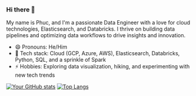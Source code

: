 ### Hi there 👋  
My name is Phuc, and I'm a passionate Data Engineer with a love for cloud technologies, Elasticsearch, and Databricks. I thrive on building data pipelines and optimizing data workflows to drive insights and innovation.  

- 😄 Pronouns: He/Him 
- 💬 Tech stack: Cloud (GCP, Azure, AWS), Elasticsearch, Databricks, Python, SQL, and a sprinkle of Spark  
- ⚡ Hobbies: Exploring data visualization, hiking, and experimenting with new tech trends  

[![Your GitHub stats](https://github-readme-stats.vercel.app/api?username=nptran&theme=radical)](https://github.com/anuraghazra/github-readme-stats)  [![Top Langs](https://github-readme-stats.vercel.app/api/top-langs/?username=nptran&theme=radical)](https://github.com/anuraghazra/github-readme-stats)  

<!--  
**nptran/nptran** is a ✨ _special_ ✨ repository because its `README.md` (this file) appears on your GitHub profile.  

Here are some ideas to get you started:  

- 🔭 I’m currently working on ...  
- 🌱 I’m currently learning ...  
- 👯 I’m looking to collaborate on ...  
- 🤔 I’m looking for help with ...  
- 💬 Ask me about ...  
- 📫 How to reach me: ...  
- 😄 Pronouns: ...  
- ⚡ Fun fact: ...  
-->
